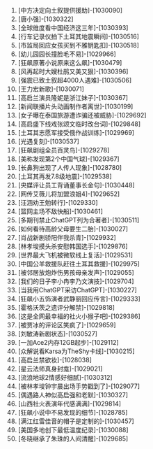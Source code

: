 
1. [中方决定向土叙提供援助]-[1030090]
1. [唐小强]-[1030322]
1. [全球维度看中国经济这三年]-[1030393]
1. [行车记录仪拍下土耳其地震瞬间]-[1030516]
1. [市监局回应女孩买到不雅钥匙扣]-[1030518]
1. [幼儿园园长撞脸毛不易]-[1029966]
1. [狂飙原著小说原来这么飙]-[1030479]
1. [风再起时大嫂杜鹃又美又狠]-[1030396]
1. [强震已致土叙超4000人遇难]-[1030506]
1. [王力宏新歌]-[1030071]
1. [高启兰演员隆妮是浙江妹子]-[1030367]
1. [新闻联播片头动画制作者离世]-[1030199]
1. [女子曝在泰国旅游遭诈骗还被威胁]-[1029692]
1. [高启盛下线戏张颂文临时改台词]-[1029848]
1. [土耳其志愿军接受俄作战训练]-[1029969]
1. [光遇复刻]-[1030537]
1. [狂飙剧组全员百灵鸟]-[1029278]
1. [美称发现第2个中国气球]-[1029367]
1. [长鼻狗出现了人传人现象]-[1028780]
1. [土耳其再发7.8级地震]-[1029538]
1. [央媒评让员工背诵董事长金句]-[1030448]
1. [网传艾薇儿将加盟浪姐4]-[1029652]
1. [汪涵劝王勉转行]-[1029330]
1. [篮网主场不敌快船]-[1030461]
1. [多期刊禁止ChatGPT列为合著者]-[1030511]
1. [如何看待高龄父母要生二胎]-[1030027]
1. [肖战新剧骄阳伴我杀青]-[1029932]
1. [林孝埈摸头杀安慰韩国选手]-[1029876]
1. [世界最大飞机被微软线上复活]-[1029531]
1. [中国公羊救援队赶往土耳其救援]-[1029975]
1. [被邻居放炮炸伤男孩母亲发声]-[1029055]
1. [我们的日子李小冉李乃文演技]-[1029704]
1. [当我用ChatGPT采访ChatGPT]-[1030227]
1. [狂飙小五饰演者武静丽回应传言]-[1029333]
1. [霍格沃茨之遗评分解禁]-[1029818]
1. [这是全网最幸福的社火小猴子吧]-[1029386]
1. [被贾冰的评论区笑疯了]-[1029659]
1. [刘敏涛新剧状态]-[1030527]
1. [一加Ace2内存12GB起步]-[1029112]
1. [众解说看Karsa为TheShy卡线]-[1030215]
1. [高启兰禁欲妆]-[1028038]
1. [星云法师真身封龛]-[1029021]
1. [流浪地球2情感好细腻]-[1030312]
1. [被林孝埈钟宇晨出场手势戳到了]-[1029077]
1. [偶遇路人神似高启强和老默]-[1030327]
1. [山西社火表演年代感满满]-[1029814]
1. [狂飙小说中不易发现的细节]-[1028785]
1. [满江红雷佳音的帽子是定制的]-[1030457]
1. [美国多地创下最低温度纪录]-[1030088]
1. [冬晓继承了朱珠的人间清醒]-[1029685]
